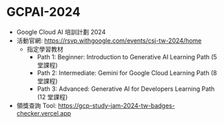 # GCPAI-2024
- Google Cloud AI 培訓計劃 2024
- 活動官網: https://rsvp.withgoogle.com/events/csj-tw-2024/home
  - 指定學習教材
    - Path 1: Beginner: Introduction to Generative AI Learning Path (5 堂課程)
    - Path 2: Intermediate: Gemini for Google Cloud Learning Path (8 堂課程)
    - Path 3: Advanced: Generative AI for Developers Learning Path (12 堂課程)    
- 領獎查詢 Tool: https://gcp-study-jam-2024-tw-badges-checker.vercel.app
